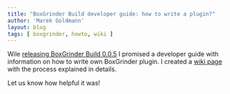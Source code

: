 ```yaml
---
title: "BoxGrinder Build developer guide: how to write a plugin?"
author: 'Marek Goldmann'
layout: blog
tags: [ boxgrinder, howto, wiki ]
---
```


Wile
[releasing BoxGrinder Build 0.0.5](/blog/boxgrinder-build-0-5-0-release-with-fedora-13-on-ec2-support-and-stormfolio-update)
I promised a developer guide with information on how to write own
BoxGrinder plugin. I created a
[wiki page](https://community.jboss.org/docs/DOC-15555) with the
process explained in details.

Let us know how helpful it was!
